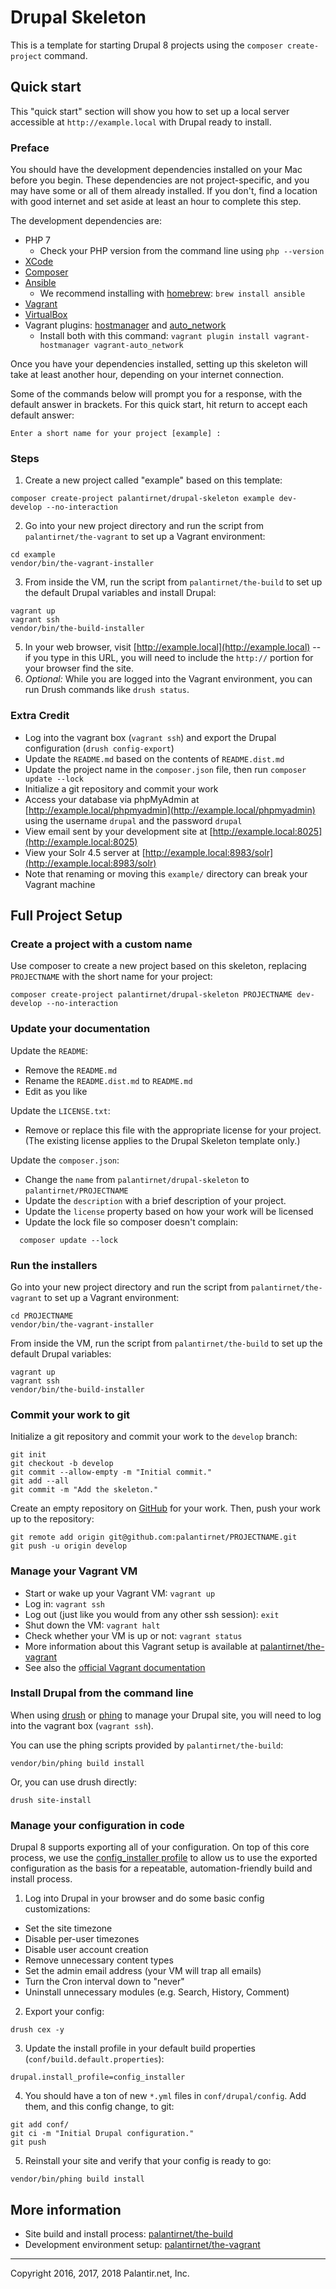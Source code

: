 # Drupal Skeleton

This is a template for starting Drupal 8 projects using the `composer create-project` command.

## Quick start

This "quick start" section will show you how to set up a local server accessible at `http://example.local` with Drupal ready to install.

### Preface

You should have the development dependencies installed on your Mac before you begin. These dependencies are not project-specific, and you may have some or all of them already installed. If you don't, find a location with good internet and set aside at least an hour to complete this step.

The development dependencies are:

* PHP 7
  * Check your PHP version from the command line using `php --version`
* [XCode](https://itunes.apple.com/us/app/xcode/id497799835?mt=12)
* [Composer](https://getcomposer.org/download/)
* [Ansible](http://docs.ansible.com/ansible/latest/installation_guide/intro_installation.html)
  * We recommend installing with [homebrew](https://brew.sh/): `brew install ansible`
* [Vagrant](https://www.vagrantup.com/downloads.html)
* [VirtualBox](https://www.virtualbox.org/wiki/Downloads)
* Vagrant plugins: [hostmanager](https://github.com/devopsgroup-io/vagrant-hostmanager) and [auto_network](https://github.com/oscar-stack/vagrant-auto_network)
  * Install both with this command: `vagrant plugin install vagrant-hostmanager vagrant-auto_network`

Once you have your dependencies installed, setting up this skeleton will take at least another hour, depending on your internet connection.

Some of the commands below will prompt you for a response, with the default answer in brackets. For this quick start, hit return to accept each default answer:

```
Enter a short name for your project [example] :
```

### Steps

1. Create a new project called "example" based on this template:

  ```
  composer create-project palantirnet/drupal-skeleton example dev-develop --no-interaction
  ```
2. Go into your new project directory and run the script from `palantirnet/the-vagrant` to set up a Vagrant environment:

  ```
  cd example
  vendor/bin/the-vagrant-installer
  ```
  
3. From inside the VM, run the script from `palantirnet/the-build` to set up the default Drupal variables and install Drupal:

  ```
  vagrant up
  vagrant ssh
  vendor/bin/the-build-installer
  ```

5. In your web browser, visit [http://example.local](http://example.local) -- if you type in this URL, you will need to include the `http://` portion for your browser find the site.
6. _Optional:_ While you are logged into the Vagrant environment, you can run Drush commands like `drush status`.

### Extra Credit

* Log into the vagrant box (`vagrant ssh`) and export the Drupal configuration (`drush config-export`)
* Update the `README.md` based on the contents of `README.dist.md`
* Update the project name in the `composer.json` file, then run `composer update --lock`
* Initialize a git repository and commit your work
* Access your database via phpMyAdmin at [http://example.local/phpmyadmin](http://example.local/phpmyadmin) using the username `drupal` and the password `drupal`
* View email sent by your development site at [http://example.local:8025](http://example.local:8025)
* View your Solr 4.5 server at [http://example.local:8983/solr](http://example.local:8983/solr)
* Note that renaming or moving this `example/` directory can break your Vagrant machine

## Full Project Setup

### Create a project with a custom name

Use composer to create a new project based on this skeleton, replacing `PROJECTNAME` with the short name for your project:

```
composer create-project palantirnet/drupal-skeleton PROJECTNAME dev-develop --no-interaction
```

### Update your documentation

Update the `README`:

  * Remove the `README.md`
  * Rename the `README.dist.md` to `README.md`
  * Edit as you like

Update the `LICENSE.txt`:

  * Remove or replace this file with the appropriate license for your project. (The existing license applies to the Drupal Skeleton template only.)

Update the `composer.json`:

  * Change the `name` from `palantirnet/drupal-skeleton` to `palantirnet/PROJECTNAME`
  * Update the `description` with a brief description of your project.
  * Update the `license` property based on how your work will be licensed
  * Update the lock file so composer doesn't complain:

  ```
    composer update --lock
  ```
### Run the installers

Go into your new project directory and run the script from `palantirnet/the-vagrant` to set up a Vagrant environment:

  ```
  cd PROJECTNAME
  vendor/bin/the-vagrant-installer
  ```

From inside the VM, run the script from `palantirnet/the-build` to set up the default Drupal variables:

  ```
  vagrant up
  vagrant ssh
  vendor/bin/the-build-installer
  ```

### Commit your work to git

Initialize a git repository and commit your work to the `develop` branch:

```
git init
git checkout -b develop
git commit --allow-empty -m "Initial commit."
git add --all
git commit -m "Add the skeleton."
```

Create an empty repository on [GitHub](https://github.com/) for your work. Then, push your work up to the repository:

```
git remote add origin git@github.com:palantirnet/PROJECTNAME.git
git push -u origin develop
```

### Manage your Vagrant VM

* Start or wake up your Vagrant VM: `vagrant up`
* Log in: `vagrant ssh`
* Log out (just like you would from any other ssh session): `exit`
* Shut down the VM: `vagrant halt`
* Check whether your VM is up or not: `vagrant status`
* More information about this Vagrant setup is available at [palantirnet/the-vagrant](https://github.com/palantirnet/the-vagrant)
* See also the [official Vagrant documentation](https://www.vagrantup.com/docs/index.html)

### Install Drupal from the command line

When using [drush](https://www.drush.org/) or [phing](https://www.phing.info/) to manage your Drupal site, you will need to log into the vagrant box (`vagrant ssh`).

You can use the phing scripts provided by `palantirnet/the-build`:

```
vendor/bin/phing build install
```

Or, you can use drush directly:

```
drush site-install
```

### Manage your configuration in code

Drupal 8 supports exporting all of your configuration. On top of this core process, we use the [config_installer profile](https://www.drupal.org/project/config_installer) to allow us to use the exported configuration as the basis for a repeatable, automation-friendly build and install process.

1. Log into Drupal in your browser and do some basic config customizations:

  * Set the site timezone
  * Disable per-user timezones
  * Disable user account creation
  * Remove unnecessary content types
  * Set the admin email address (your VM will trap all emails)
  * Turn the Cron interval down to "never"
  * Uninstall unnecessary modules (e.g. Search, History, Comment)
2. Export your config:

  ```
  drush cex -y
  ```
3. Update the install profile in your default build properties (`conf/build.default.properties`):

  ```
  drupal.install_profile=config_installer
  ```
4. You should have a ton of new `*.yml` files in `conf/drupal/config`. Add them, and this config change, to git:

  ```
  git add conf/
  git ci -m "Initial Drupal configuration."
  git push
  ```
5. Reinstall your site and verify that your config is ready to go:

  ```
  vendor/bin/phing build install
  ```

## More information

* Site build and install process: [palantirnet/the-build](https://github.com/palantirnet/the-build)
* Development environment setup: [palantirnet/the-vagrant](https://github.com/palantirnet/the-vagrant)

----
Copyright 2016, 2017, 2018 Palantir.net, Inc.
